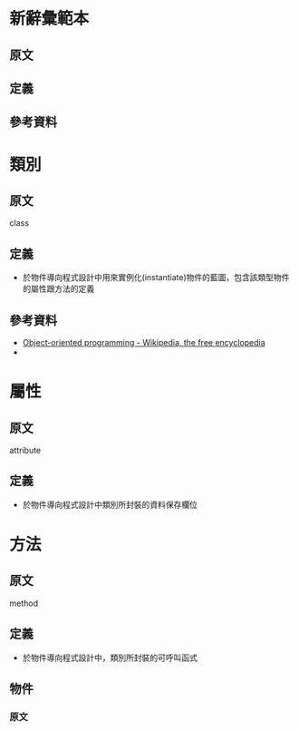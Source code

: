 # 新辭彙範本
## 原文

## 定義

## 參考資料

# 類別
## 原文
class

## 定義
* 於物件導向程式設計中用來實例化(instantiate)物件的藍圖，包含該類型物件的屬性跟方法的定義

## 參考資料
* [Object-oriented programming - Wikipedia, the free encyclopedia](https://en.wikipedia.org/wiki/Object-oriented_programming#Objects_and_classes)
* 
# 屬性
## 原文
attribute

## 定義
* 於物件導向程式設計中類別所封裝的資料保存欄位

# 方法
## 原文
method

## 定義
* 於物件導向程式設計中，類別所封裝的可呼叫函式

## 物件
### 原文
